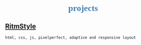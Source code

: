 <h1 align="center"><font face = "Impact" color = #4682B4>projects</font></h1>

## [**RitmStyle**](https://eclairdark.github.io/layouts/ritmstyle/src/pages/main/index.html)

```bash
html, css, js, pixelperfect, adaptive and responsive layout
```
